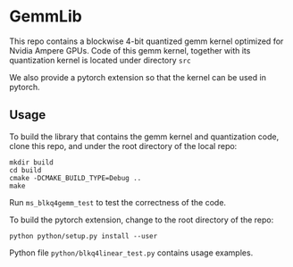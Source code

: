 
# GemmLib

This repo contains a blockwise 4-bit quantized gemm kernel optimized for Nvidia Ampere GPUs.
Code of this gemm kernel, together with its quantization kernel is located under directory
`src`

We also provide a pytorch extension so that the kernel can be used in pytorch.

## Usage

To build the library that contains the gemm kernel and quantization code, clone this repo, and under the root directory of the local repo:

```
mkdir build
cd build
cmake -DCMAKE_BUILD_TYPE=Debug ..
make
```

Run `ms_blkq4gemm_test` to test the correctness of the code.

To build the pytorch extension, change to the root directory of the repo:

```
python python/setup.py install --user
```

Python file `python/blkq4linear_test.py` contains usage examples.

